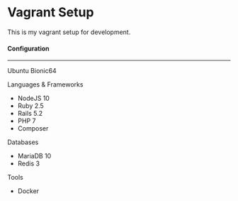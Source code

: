 Vagrant Setup
=============

This is my vagrant setup for development.

#### Configuration
-----------

Ubuntu Bionic64

Languages & Frameworks

+ NodeJS 10
+ Ruby 2.5
+ Rails 5.2
+ PHP 7
+ Composer

Databases

+ MariaDB 10
+ Redis 3

Tools
+ Docker